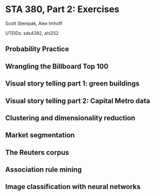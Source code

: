 # STA 380, Part 2: Exercises
 
Scott Stempak, Alex Imhoff

UTEIDs: sds4382, ahi252


## Probability Practice

## Wrangling the Billboard Top 100

## Visual story telling part 1: green buildings

## Visual story telling part 2: Capital Metro data

## Clustering and dimensionality reduction

## Market segmentation

## The Reuters corpus

## Association rule mining

## Image classification with neural networks
